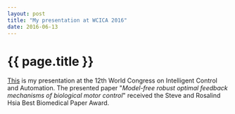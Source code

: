 ```yaml
---
layout: post
title: "My presentation at WCICA 2016"
date: 2016-06-13
---
```


<h1>{{ page.title }}</h1>

[This](/images/WCICA20160613.pdf) is my presentation at the 12th World Congress on Intelligent Control and Automation. The presented paper "*Model-free robust optimal feedback mechanisms of biological motor control*" received the Steve and Rosalind Hsia Best Biomedical Paper Award.
